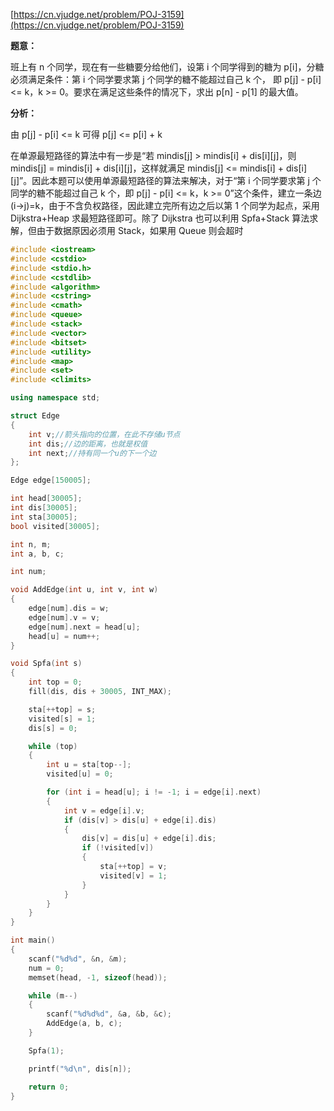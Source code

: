 [https://cn.vjudge.net/problem/POJ-3159](https://cn.vjudge.net/problem/POJ-3159)

**题意：**

班上有 n 个同学，现在有一些糖要分给他们，设第 i 个同学得到的糖为 p[i]，分糖必须满足条件：第 i 个同学要求第 j 个同学的糖不能超过自己 k 个，
即 p[j] - p[i] <= k，k >= 0。要求在满足这些条件的情况下，求出 p[n] - p[1] 的最大值。

**分析：**

由 p[j] - p[i] <= k 可得 p[j] <= p[i] + k

在单源最短路径的算法中有一步是“若 mindis[j] > mindis[i] + dis[i][j]，则 mindis[j] = mindis[i] + dis[i][j]，这样就满足 mindis[j] <= mindis[i] + dis[i][j]”。因此本题可以使用单源最短路径的算法来解决，对于“第 i 个同学要求第 j 个同学的糖不能超过自己 k 个，即 p[j] - p[i] <= k，k >= 0”这个条件，建立一条边 (i->j)=k，由于不含负权路径，因此建立完所有边之后以第 1 个同学为起点，采用 Dijkstra+Heap 求最短路径即可。除了 Dijkstra 也可以利用 Spfa+Stack 算法求解，但由于数据原因必须用 Stack，如果用 Queue 则会超时

```c++
#include <iostream>
#include <cstdio>
#include <stdio.h>
#include <cstdlib>
#include <algorithm>
#include <cstring>
#include <cmath>
#include <queue>
#include <stack>
#include <vector>
#include <bitset>
#include <utility>
#include <map>
#include <set>
#include <climits>

using namespace std;

struct Edge
{
	int v;//箭头指向的位置，在此不存储u节点
	int dis;//边的距离，也就是权值
	int next;//持有同一个u的下一个边
};

Edge edge[150005];

int head[30005];
int dis[30005];
int sta[30005];
bool visited[30005];

int n, m;
int a, b, c;

int num;

void AddEdge(int u, int v, int w)
{
	edge[num].dis = w;
	edge[num].v = v;
	edge[num].next = head[u];
	head[u] = num++;
}

void Spfa(int s)
{
	int top = 0;
	fill(dis, dis + 30005, INT_MAX);

	sta[++top] = s;
	visited[s] = 1;
	dis[s] = 0;

	while (top)
	{
		int u = sta[top--];
		visited[u] = 0;

		for (int i = head[u]; i != -1; i = edge[i].next)
		{
			int v = edge[i].v;
			if (dis[v] > dis[u] + edge[i].dis)
			{
				dis[v] = dis[u] + edge[i].dis;
				if (!visited[v])
				{
					sta[++top] = v;
					visited[v] = 1;
				}
			}
		}
	}
}

int main()
{
	scanf("%d%d", &n, &m);
	num = 0;
	memset(head, -1, sizeof(head));

	while (m--)
	{
		scanf("%d%d%d", &a, &b, &c);
		AddEdge(a, b, c);
	}

	Spfa(1);

	printf("%d\n", dis[n]);

	return 0;
}
```
